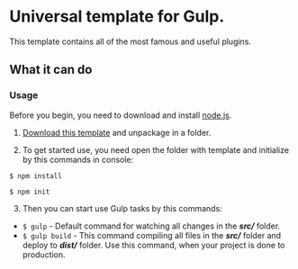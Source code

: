 # Universal template for Gulp.
This template contains all of the most famous and useful plugins. 

## What it can do

### Usage
Before you begin, you need to download and install [node.js](https://nodejs.org/).

1. [Download this template]() and unpackage in a folder.

2. To get started use, you need open the folder with template and initialize by this commands in console:
```
$ npm install
```
```
$ npm init
```
3. Then you can start use Gulp tasks by this commands:

 * `$ gulp` - Default command for watching all changes in the ***src/*** folder. 
 * `$ gulp build` - This command compiling all files in the ***src/*** folder and deploy to ***dist/*** folder. Use this command, when your project is done to production.
